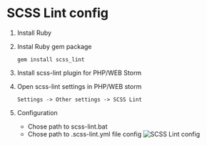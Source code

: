 # SCSS Lint config

1. Install Ruby
1. Instal Ruby gem package

    ``` 
    gem install scss_lint
    ```

1. Install scss-lint plugin for PHP/WEB Storm
1. Open scss-lint settings in PHP/WEB storm

    ```
    Settings -> Other settings -> SCSS Lint
    ```

1. Configuration
    - Chose path to scss-lint.bat
    - Chose path to .scss-lint.yml file config
    ![SCSS Lint config](https://raw.githubusercontent.com/IvanKhartov/front-end_template-smacss/develop/docs/images/screen_1.png)

